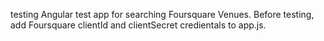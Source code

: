 testing Angular test app for searching Foursquare Venues.
Before testing, add Foursquare clientId and clientSecret credientals to app.js.
